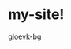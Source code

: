 # my-site!
[gloevk-bg](https://user-images.githubusercontent.com/112879451/188493070-82ec809c-2f9e-4e5b-a499-fc5d277145fe.jpg)
